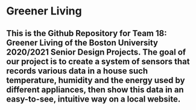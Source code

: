 # Greener Living

## This is the Github Repository for Team 18: Greener Living of the Boston University 2020/2021 Senior Design Projects. The goal of our project is to create a system of sensors that records various data in a house such temperature, humidity and the energy used by different appliances, then show this data in an easy-to-see, intuitive way on a local website.
